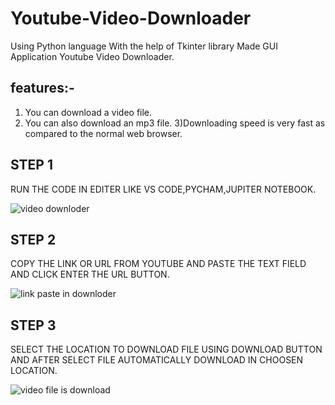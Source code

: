 # Youtube-Video-Downloader
Using Python language With the help of Tkinter library Made GUI Application Youtube  Video Downloader.

## features:-
1) You can download a video file.
2) You can also download an mp3 file.
3)Downloading speed is very fast as compared to the normal web browser.

## STEP 1
RUN THE CODE IN EDITER LIKE VS CODE,PYCHAM,JUPITER NOTEBOOK.

![video downloder](https://user-images.githubusercontent.com/59960810/102697046-a5bb4180-4258-11eb-90fd-85620af0fdcf.jpg)

## STEP 2
COPY THE LINK OR URL FROM YOUTUBE AND PASTE THE TEXT FIELD AND CLICK ENTER THE URL BUTTON.

![link paste in downloder](https://user-images.githubusercontent.com/59960810/102697204-1adb4680-425a-11eb-9e85-5c7fc191ceec.jpg)

## STEP 3
SELECT THE LOCATION TO DOWNLOAD FILE USING DOWNLOAD BUTTON AND AFTER SELECT FILE AUTOMATICALLY DOWNLOAD IN CHOOSEN LOCATION.

![video file is  download](https://user-images.githubusercontent.com/59960810/102697113-3e51c180-4259-11eb-99c4-b143c3658e5e.jpg)
